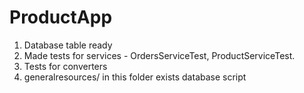 # ProductApp
1. Database table ready
2. Made tests for services - OrdersServiceTest, ProductServiceTest.
3. Tests for converters 
4. generalresources/ in this folder exists database script
